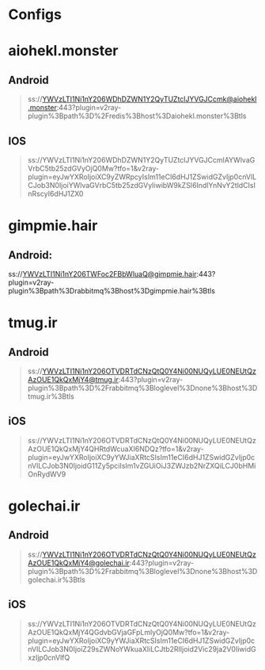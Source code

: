 # Configs

# aiohekl.monster
## Android
> ss://YWVzLTI1Ni1nY206WDhDZWN1Y2QyTUZtclJYVGJCcmk@aiohekl.monster:443?plugin=v2ray-plugin%3Bpath%3D%2Fredis%3Bhost%3Daiohekl.monster%3Btls
## IOS
> ss://YWVzLTI1Ni1nY206WDhDZWN1Y2QyTUZtclJYVGJCcmlAYWlvaGVrbC5tb25zdGVyOjQ0Mw?tfo=1&v2ray-plugin=eyJwYXRoIjoiXC9yZWRpcyIsIm11eCI6dHJ1ZSwidGZvIjp0cnVlLCJob3N0IjoiYWlvaGVrbC5tb25zdGVyIiwibW9kZSI6IndlYnNvY2tldCIsInRscyI6dHJ1ZX0

# gimpmie.hair
## Android:
ss://YWVzLTI1Ni1nY206TWFoc2FBbWluaQ@gimpmie.hair:443?plugin=v2ray-plugin%3Bpath%3Drabbitmq%3Bhost%3Dgimpmie.hair%3Btls


# tmug.ir
## Android
> ss://YWVzLTI1Ni1nY206OTVDRTdCNzQtQ0Y4Ni00NUQyLUE0NEUtQzAzOUE1QkQxMjY4@tmug.ir:443?plugin=v2ray-plugin%3Bpath%3D%2Frabbitmq%3Bloglevel%3Dnone%3Bhost%3Dtmug.ir%3Btls

## iOS
> ss://YWVzLTI1Ni1nY206OTVDRTdCNzQtQ0Y4Ni00NUQyLUE0NEUtQzAzOUE1QkQxMjY4QHRtdWcuaXI6NDQz?tfo=1&v2ray-plugin=eyJwYXRoIjoiXC9yYWJiaXRtcSIsIm11eCI6dHJ1ZSwidGZvIjp0cnVlLCJob3N0IjoidG11Zy5pciIsIm1vZGUiOiJ3ZWJzb2NrZXQiLCJ0bHMiOnRydWV9

# golechai.ir
## Android
> ss://YWVzLTI1Ni1nY206OTVDRTdCNzQtQ0Y4Ni00NUQyLUE0NEUtQzAzOUE1QkQxMjY4@golechai.ir:443?plugin=v2ray-plugin%3Bpath%3D%2Frabbitmq%3Bloglevel%3Dnone%3Bhost%3Dgolechai.ir%3Btls

## iOS
> ss://YWVzLTI1Ni1nY206OTVDRTdCNzQtQ0Y4Ni00NUQyLUE0NEUtQzAzOUE1QkQxMjY4QGdvbGVjaGFpLmlyOjQ0Mw?tfo=1&v2ray-plugin=eyJwYXRoIjoiXC9yYWJiaXRtcSIsIm11eCI6dHJ1ZSwidGZvIjp0cnVlLCJob3N0IjoiZ29sZWNoYWkuaXIiLCJtb2RlIjoid2Vic29ja2V0IiwidGxzIjp0cnVlfQ
